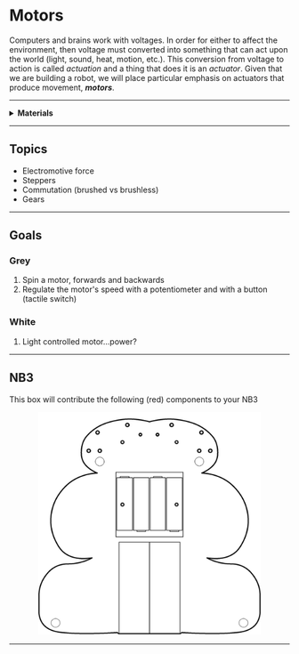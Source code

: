 # Motors

Computers and brains work with voltages. In order for either to affect the environment, then voltage must converted into something that can act upon the world (light, sound, heat, motion, etc.). This conversion from voltage to action is called *actuation* and a thing that does it is an *actuator*. Given that we are building a robot, we will place particular emphasis on actuators that produce movement, ***motors***.

----

<details><summary><b>Materials</b></summary><p>

Contents|Description| # |Data|Link|
:-------|:----------|:-:|:--:|:--:|
DC Brushed Motor|01|6V Brushed DC motor|[-D-](1)|-|https://www.amazon.co.uk/Gikfun-1V-6V-Hobby-Arduino-EK1894/dp/B07BHHP2BT|Loose|20|40|15
DC Gearbox Motor|01|TT Gearbox DC Motor - 200RPM - 3 to 6VDC and wheel|[-D-](2)|-|https://www.adafruit.com/product/3777#technical-details|Loose|130|70|30
Motor Mount|01|Mount for TT Gearbox DC Motors - L-Bracket Type with hardware|[-D-](2)|-|https://www.adafruit.com/product/3768|Mounts|25|25|25
Servo Mount|01|Mount for servo motor|[-D-](2)|-|VK|Mounts|30|15|5
Servos|01|FS90R Micro Continuous Rotation Servo w/Wheel|[-D-](2)|-|https://www.rapidonline.com/feetech-fs90r-servo-and-wheel-37-1336|Loose|100|70|15
M2.5 bolt (6)|01|6 mm long M2.5 bolt|[-D-](8)|-|https://www.accu.co.uk/pozi-pan-head-screws/9255-SPP-M2-5-6-A2|Hardware|5|5|6
M2.5 standoff (12/SS)|01|12 mm long socket-to-socket M2.5 standoff|[-D-](4)|-|https://uk.farnell.com/wurth-elektronik/970120151/standoff-hex-female-female-12mm/dp/2884528|Hardware|5|5|12

</p></details>

----

## Topics

- Electromotive force
- Steppers
- Commutation (brushed vs brushless)
- Gears

----

## Goals

### Grey

1. Spin a motor, forwards and backwards
2. Regulate the motor's speed with a potentiometer and with a button (tactile switch)

### White

1. Light controlled motor...power?

----

## NB3

This box will contribute the following (red) components to your NB3

<p align="center">
<img src="_data/images/NB3_motors.png" alt="NB3 stage" width="400" height="400">
<p>

----
